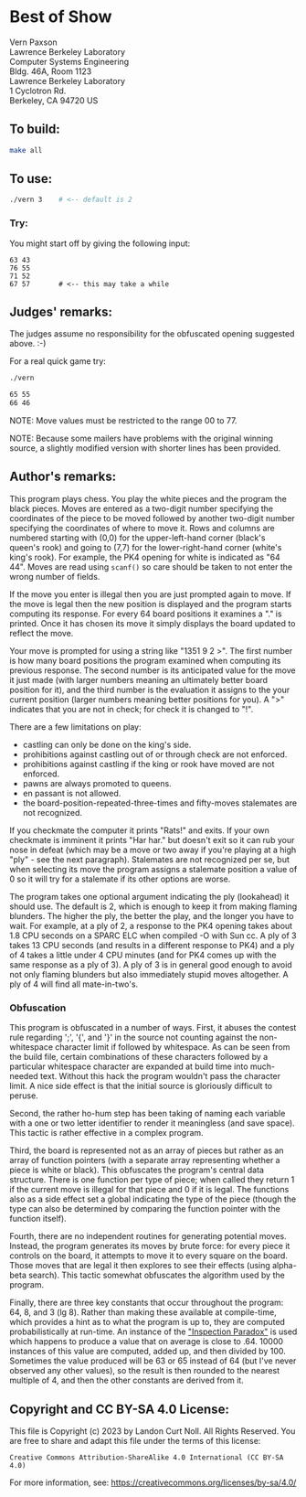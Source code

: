 # Best of Show

Vern Paxson\
Lawrence Berkeley Laboratory\
Computer Systems Engineering\
Bldg. 46A, Room 1123\
Lawrence Berkeley Laboratory\
1 Cyclotron Rd.\
Berkeley, CA 94720  US


## To build:

```sh
make all
```


## To use:

```sh
./vern 3	# <-- default is 2
```


### Try:

You might start off by giving the following input:

```
63 43
76 55
71 52
67 57		# <-- this may take a while
```


## Judges' remarks:

The judges assume no responsibility for the obfuscated opening
suggested above.  :-)

For a real quick game try:

```sh
./vern

65 55
66 46
```

NOTE: Move values must be restricted to the range 00 to 77.

NOTE: Because some mailers have problems with the original winning source,
a slightly modified version with shorter lines has been provided.


## Author's remarks:

This program plays chess.  You play the white pieces and the program
the black pieces.  Moves are entered as a two-digit number specifying
the coordinates of the piece to be moved followed by another two-digit
number specifying the coordinates of where to move it.  Rows and
columns are numbered starting with (0,0) for the upper-left-hand corner
(black's queen's rook) and going to (7,7) for the lower-right-hand
corner (white's king's rook).  For example, the PK4 opening for white
is indicated as "64 44".  Moves are read using `scanf()` so care should
be taken to not enter the wrong number of fields.

If the move you enter is illegal then you are just prompted again to
move.  If the move is legal then the new position is displayed and the
program starts computing its response.  For every 64 board positions it
examines a "." is printed.  Once it has chosen its move it simply
displays the board updated to reflect the move.

Your move is prompted for using a string like "1351 9 2 >".  The first
number is how many board positions the program examined when computing
its previous response.  The second number is its anticipated value for
the move it just made (with larger numbers meaning an ultimately better
board position for it), and the third number is the evaluation it
assigns to the your current position (larger numbers meaning better
positions for you).  A ">" indicates that you are not in check; for
check it is changed to "!".

There are a few limitations on play:

- castling can only be done on the king's side.
- prohibitions against castling out of or through check are not enforced.
- prohibitions against castling if the king or rook have moved are not enforced.
- pawns are always promoted to queens.
- en passant is not allowed.
- the board-position-repeated-three-times and fifty-moves stalemates are not
recognized.

If you checkmate the computer it prints "Rats!" and exits. If your own
checkmate is imminent it prints "Har har." but doesn't exit so it can
rub your nose in defeat (which may be a move or two away if you're
playing at a high "ply" - see the next paragraph).  Stalemates are not
recognized per se, but when selecting its move the program assigns a
stalemate position a value of 0 so it will try for a stalemate if its
other options are worse.

The program takes one optional argument indicating the ply (lookahead)
it should use.  The default is 2, which is enough to keep it from
making flaming blunders.  The higher the ply, the better the play, and
the longer you have to wait.  For example, at a ply of 2, a response to
the PK4 opening takes about 1.8 CPU seconds on a SPARC ELC when
compiled -O with Sun cc.  A ply of 3 takes 13 CPU seconds (and results
in a different response to PK4) and a ply of 4 takes a little under 4
CPU minutes (and for PK4 comes up with the same response as a ply of
3).  A ply of 3 is in general good enough to avoid not only flaming
blunders but also immediately stupid moves altogether.  A ply of 4
will find all mate-in-two's.


### Obfuscation

This program is obfuscated in a number of ways.  First, it abuses the
contest rule regarding ';', '{', and '}' in the source not counting
against the non-whitespace character limit if followed by whitespace.
As can be seen from the build file, certain combinations of these
characters followed by a particular whitespace character are expanded
at build time into much-needed text.  Without this hack the program
wouldn't pass the character limit.  A nice side effect is that the
initial source is gloriously difficult to peruse.

Second, the rather ho-hum step has been taking of naming each variable
with a one or two letter identifier to render it meaningless (and save
space).  This tactic is rather effective in a complex program.

Third, the board is represented not as an array of pieces but rather as
an array of function pointers (with a separate array representing
whether a piece is white or black).  This obfuscates the program's
central data structure.  There is one function per type of piece; when
called they return 1 if the current move is illegal for that piece and
0 if it is legal.  The functions also as a side effect set a global
indicating the type of the piece (though the type can also be determined
by comparing the function pointer with the function itself).

Fourth, there are no independent routines for generating potential
moves.  Instead, the program generates its moves by brute force: for
every piece it controls on the board, it attempts to move it to every
square on the board.  Those moves that are legal it then explores to
see their effects (using alpha-beta search).  This tactic somewhat
obfuscates the algorithm used by the program.

Finally, there are three key constants that occur throughout the program:  64,
8, and 3 (lg 8).  Rather than making these available at compile-time, which
provides a hint as to what the program is up to, they are computed
probabilistically at run-time.  An instance of the ["Inspection
Paradox"](https://en.wikipedia.org/wiki/Renewal_theory#Inspection_paradox) is
used which happens to produce a value that on average is close to .64.  10000
instances of this value are computed, added up, and then divided by 100.
Sometimes the value produced will be 63 or 65 instead of 64 (but I've never
observed any other values), so the result is then rounded to the nearest
multiple of 4, and then the other constants are derived from it.


## Copyright and CC BY-SA 4.0 License:

This file is Copyright (c) 2023 by Landon Curt Noll.  All Rights Reserved.
You are free to share and adapt this file under the terms of this license:

    Creative Commons Attribution-ShareAlike 4.0 International (CC BY-SA 4.0)

For more information, see: https://creativecommons.org/licenses/by-sa/4.0/

